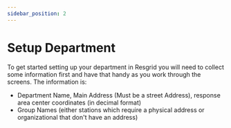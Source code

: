 ```yaml
---
sidebar_position: 2
---
```


# Setup Department

To get started setting up your department in Resgrid you will need to collect some information first and have that handy as you work through the screens. The information is:

- Department Name, Main Address (Must be a street Address), response area center coordinates (in decimal format)
- Group Names (either stations which require a physical address or organizational that don't have an address)
